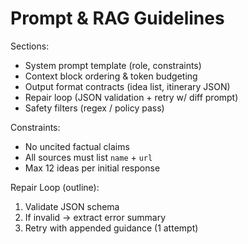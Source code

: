 # Prompt & RAG Guidelines

Sections:

- System prompt template (role, constraints)
- Context block ordering & token budgeting
- Output format contracts (idea list, itinerary JSON)
- Repair loop (JSON validation + retry w/ diff prompt)
- Safety filters (regex / policy pass)

Constraints:

- No uncited factual claims
- All sources must list `name` + `url`
- Max 12 ideas per initial response

Repair Loop (outline):

1. Validate JSON schema
2. If invalid → extract error summary
3. Retry with appended guidance (1 attempt)
